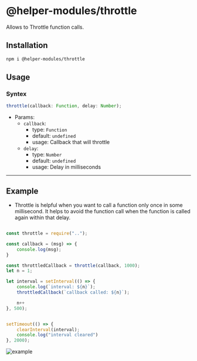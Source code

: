 # @helper-modules/throttle

Allows to Throttle function calls.

## Installation

```bash
npm i @helper-modules/throttle
```

## Usage

### Syntex
```js
throttle(callback: Function, delay: Number);
```

- Params:
    - `callback`: 
        - type: `Function`
        - default: `undefined`
        - usage: Callback that will throttle
    - `delay`: 
        - type: `Number`
        - default: `undefined`
        - usage: Delay in milliseconds

-------


## Example

- Throttle is helpful when you want to call a function only once in some millisecond. It helps to avoid the function call when the function is called again within that delay.

```js

const throttle = require("..");

const callback = (msg) => {
    console.log(msg);
}

const throttledCallback = throttle(callback, 1000);
let n = 1;

let interval = setInterval(() => {
    console.log(`interval: ${n}`);
    throttledCallback(`callback called: ${n}`);

    n++
}, 500);


setTimeout(() => {
    clearInterval(interval);
    console.log("interval cleared")
}, 2000);

```

![example](https://user-images.githubusercontent.com/62794871/161426776-218e5719-d485-49fc-a20b-df0148ca75f9.png)